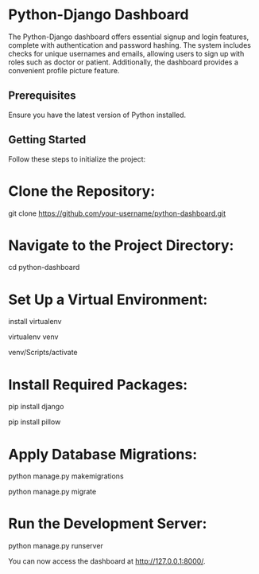 # Python-Django Dashboard

The Python-Django dashboard offers essential signup and login features, complete with authentication and password hashing. The system includes checks for unique usernames and emails, allowing users to sign up with roles such as doctor or patient. Additionally, the dashboard provides a convenient profile picture feature.

## Prerequisites

Ensure you have the latest version of Python installed.

## Getting Started

Follow these steps to initialize the project:

# Clone the Repository:
git clone https://github.com/your-username/python-dashboard.git

# Navigate to the Project Directory:
cd python-dashboard

# Set Up a Virtual Environment:
install virtualenv

virtualenv venv

venv/Scripts/activate

# Install Required Packages:
pip install django

pip install pillow

# Apply Database Migrations:
python manage.py makemigrations

python manage.py migrate

# Run the Development Server:
python manage.py runserver

You can now access the dashboard at http://127.0.0.1:8000/.

